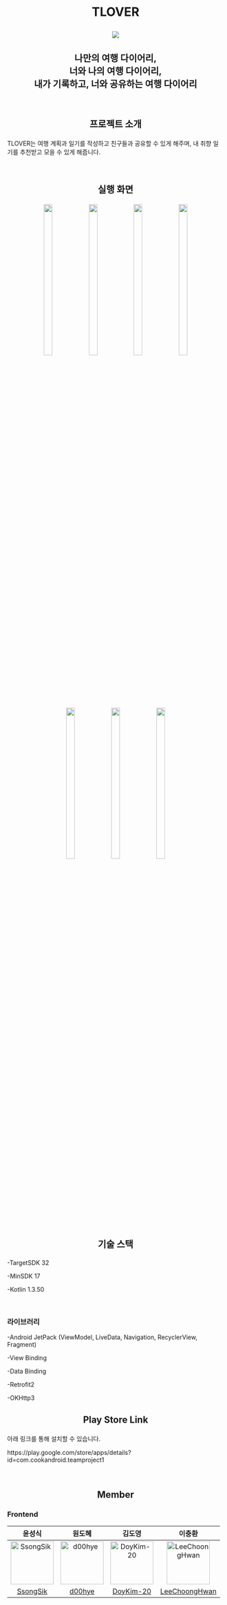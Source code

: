 # <p align="center">TLOVER<p>
<p align="center"><img src="https://user-images.githubusercontent.com/61726631/168746638-4f9c02ca-c42e-4ed7-8247-a65e7d7d7892.jpg"/><p>
  
<div align="center"><h2>나만의 여행 다이어리, <br>
                                   너와 나의 여행 다이어리, <br>
                                    내가 기록하고, 너와 공유하는 여행 다이어리 <br></h2></div>
                                    <br>
                                    
## <p align="center">프로젝트 소개</p>
TLOVER는 여행 계획과 일기를 작성하고 친구들과 공유할 수 있게 해주며, 내 취향 일기를 추천받고 모을 수 있게 해줍니다.<br>

<br>


## <p align="center"> 실행 화면 </p>
<p align="center">
<img src="https://i.esdrop.com/d/f/4aTmHoKpdK/e1XUIKy6Fw.png" width="20%" height="30%">
<img src="https://i.esdrop.com/d/f/4aTmHoKpdK/fi5zj22hhM.png" width="20%" height="30%">
<img src="https://i.esdrop.com/d/f/4aTmHoKpdK/2derXfr5UX.png" width="20%" height="30%">
<img src="https://i.esdrop.com/d/f/4aTmHoKpdK/KymaPe8DMn.png" width="20%" height="30%">
<img src="https://i.esdrop.com/d/f/4aTmHoKpdK/RgQmzMcU4E.png" width="20%" height="30%">
<img src="https://i.esdrop.com/d/f/4aTmHoKpdK/oauVvGBsrp.png" width="20%" height="30%">
<img src="https://i.esdrop.com/d/f/4aTmHoKpdK/k4D09tHGe5.png" width="20%" height="30%">
</p>
<br>

## <p align="center"> 기술 스택 </p>


<p> -TargetSDK 32<p>
<p> -MinSDK 17<p>
<p> -Kotlin 1.3.50<p>
<br>
  
### 라이브러리
  <p> -Android JetPack (ViewModel, LiveData, Navigation, RecyclerView, Fragment)
  <p> -View Binding
  <p> -Data Binding
  <p> -Retrofit2
  <p> -OKHttp3
    
    
## <p align="center"> Play Store Link </p>
  <p>아래 링크를 통해 설치할 수 있습니다.<p>
  <p>https://play.google.com/store/apps/details?id=com.cookandroid.teamproject1<p>
  <br>
    
## <p align="center"> Member </p>

### Frontend

|윤성식|원도혜|김도영|이충환|
|:-:|:--:|:-:|:-:|
|<img src="https://avatars.githubusercontent.com/u/83231344?v=4" alt="SsongSik" width="100" height="100">|<img src="https://avatars.githubusercontent.com/u/75851930?v=4" alt="d00hye" width="100" height="100">|<img src="https://avatars.githubusercontent.com/u/62696816?v=4" alt="DoyKim-20" width="100" height="100">|<img src="https://avatars.githubusercontent.com/u/102038187?v=4" alt="LeeChoongHwan" width="100" height="100">|
|[SsongSik](https://github.com/SsongSik)|[d00hye](https://github.com/d00hye)|[DoyKim-20](https://github.com/DoyKim-20)|[LeeChoongHwan](https://github.com/LeeChoongHwan)|
